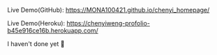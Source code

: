 Live Demo(GitHub): https://MONA100421.github.io/chenyi_homepage/


Live Demo(Heroku): https://chenyiweng-profolio-b45e916ce16b.herokuapp.com/


I haven't done yet 🍟
